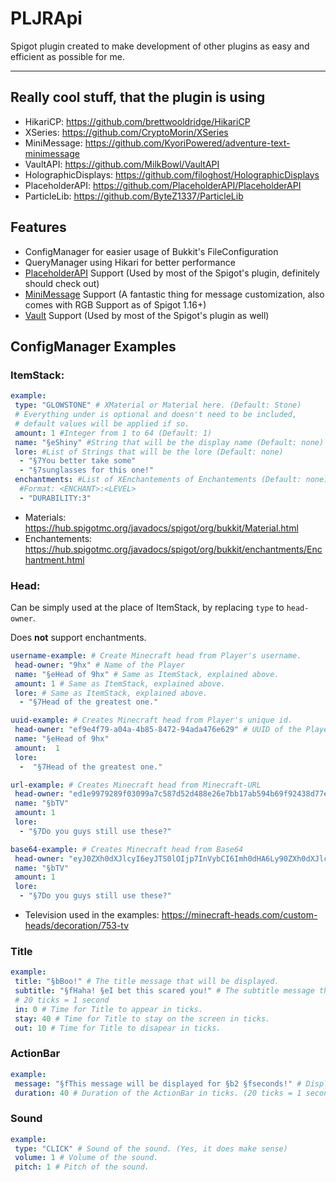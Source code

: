 # PLJRApi
Spigot plugin created to make development of other plugins as easy and efficient as possible for me.

----

## Really cool stuff, that the plugin is using
- HikariCP: https://github.com/brettwooldridge/HikariCP
- XSeries: https://github.com/CryptoMorin/XSeries
- MiniMessage: https://github.com/KyoriPowered/adventure-text-minimessage
- VaultAPI: https://github.com/MilkBowl/VaultAPI
- HolographicDisplays: https://github.com/filoghost/HolographicDisplays
- PlaceholderAPI: https://github.com/PlaceholderAPI/PlaceholderAPI
- ParticleLib: https://github.com/ByteZ1337/ParticleLib

## Features
- ConfigManager for easier usage of Bukkit's FileConfiguration
- QueryManager using Hikari for better performance
- [PlaceholderAPI](https://www.spigotmc.org/resources/placeholderapi.6245/) Support (Used by most of the Spigot's plugin, definitely should check out)
- [MiniMessage](https://docs.adventure.kyori.net/minimessage.html#usage) Support (A fantastic thing for message customization, also comes with RGB Support as of Spigot 1.16+)
- [Vault](https://www.spigotmc.org/resources/vault.34315/) Support (Used by most of the Spigot's plugin as well)

## ConfigManager Examples
### ItemStack:
```yaml
example:
 type: "GLOWSTONE" # XMaterial or Material here. (Default: Stone)
 # Everything under is optional and doesn't need to be included,
 # default values will be applied if so.
 amount: 1 #Integer from 1 to 64 (Default: 1)
 name: "§eShiny" #String that will be the display name (Default: none)
 lore: #List of Strings that will be the lore (Default: none)
  - "§7You better take some"
  - "§7sunglasses for this one!"
 enchantments: #List of XEnchantements of Enchantements (Default: none)
  #Format: <ENCHANT>:<LEVEL>
  - "DURABILITY:3"
```
- Materials: https://hub.spigotmc.org/javadocs/spigot/org/bukkit/Material.html
- Enchantements: https://hub.spigotmc.org/javadocs/spigot/org/bukkit/enchantments/Enchantment.html

### Head:
Can be simply used at the place of ItemStack, by replacing `type` to `head-owner`.

Does **not** support enchantments.
```yaml
username-example: # Create Minecraft head from Player's username.
 head-owner: "9hx" # Name of the Player
 name: "§eHead of 9hx" # Same as ItemStack, explained above.
 amount: 1 # Same as ItemStack, explained above.
 lore: # Same as ItemStack, explained above.
  - "§7Head of the greatest one."

uuid-example: # Creates Minecraft head from Player's unique id.
 head-owner: "ef9e4f79-a04a-4b85-8472-94ada476e629" # UUID of the Player
 name: "§eHead of 9hx"
 amount:  1 
 lore:  
  -  "§7Head of the greatest one."

url-example: # Creates Minecraft head from Minecraft-URL
 head-owner: "ed1e9979289f03099a7c587d52d488e26e7bb17ab594b69f92438d77eabc" # Texture URL
 name: "§bTV"
 amount: 1
 lore:
  - "§7Do you guys still use these?"

base64-example: # Creates Minecraft head from Base64
 head-owner: "eyJ0ZXh0dXJlcyI6eyJTS0lOIjp7InVybCI6Imh0dHA6Ly90ZXh0dXJlcy5taW5lY3JhZnQubmV0L3RleHR1cmUvZWQxZTk5NzkyODlmMDMwOTlhN2M1ODdkNTJkNDg4ZTI2ZTdiYjE3YWI1OTRiNjlmOTI0MzhkNzdlYWJjIn19fQ==" # Base64 texture of the head.
 name: "§bTV"
 amount: 1
 lore:
  - "§7Do you guys still use these?"
```
- Television used in the examples: https://minecraft-heads.com/custom-heads/decoration/753-tv

### Title
```yaml
example:
 title: "§bBoo!" # The title message that will be displayed.
 subtitle: "§fHaha! §eI bet this scared you!" # The subtitle message that will be displayed.
 # 20 ticks = 1 second
 in: 0 # Time for Title to appear in ticks.
 stay: 40 # Time for Title to stay on the screen in ticks.
 out: 10 # Time for Title to disapear in ticks.
```

### ActionBar
```yaml
example:
 message: "§fThis message will be displayed for §b2 §fseconds!" # Displayed message.
 duration: 40 # Duration of the ActionBar in ticks. (20 ticks = 1 second) 
```

### Sound
```yaml
example:
 type: "CLICK" # Sound of the sound. (Yes, it does make sense)
 volume: 1 # Volume of the sound.
 pitch: 1 # Pitch of the sound.
```